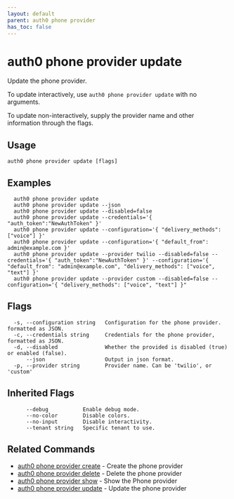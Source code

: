 ```yaml
---
layout: default
parent: auth0 phone provider
has_toc: false
---
```

# auth0 phone provider update

Update the phone provider.

To update interactively, use `auth0 phone provider update` with no arguments.

To update non-interactively, supply the provider name and other information through the flags.

## Usage
```
auth0 phone provider update [flags]
```

## Examples

```
  auth0 phone provider update
  auth0 phone provider update --json
  auth0 phone provider update --disabled=false
  auth0 phone provider update --credentials='{ "auth_token":"NewAuthToken" }'
  auth0 phone provider update --configuration='{ "delivery_methods": ["voice"] }'
  auth0 phone provider update --configuration='{ "default_from": admin@example.com }'
  auth0 phone provider update --provider twilio --disabled=false --credentials='{ "auth_token":"NewAuthToken" }' --configuration='{ "default_from": "admin@example.com", "delivery_methods": ["voice", "text"] }'
  auth0 phone provider update --provider custom --disabled=false --configuration='{ "delivery_methods": ["voice", "text"] }"
```


## Flags

```
  -s, --configuration string   Configuration for the phone provider. formatted as JSON.
  -c, --credentials string     Credentials for the phone provider, formatted as JSON.
  -d, --disabled               Whether the provided is disabled (true) or enabled (false).
      --json                   Output in json format.
  -p, --provider string        Provider name. Can be 'twilio', or 'custom'
```


## Inherited Flags

```
      --debug           Enable debug mode.
      --no-color        Disable colors.
      --no-input        Disable interactivity.
      --tenant string   Specific tenant to use.
```


## Related Commands

- [auth0 phone provider create](auth0_phone_provider_create.md) - Create the phone provider
- [auth0 phone provider delete](auth0_phone_provider_delete.md) - Delete the phone provider
- [auth0 phone provider show](auth0_phone_provider_show.md) - Show the Phone provider
- [auth0 phone provider update](auth0_phone_provider_update.md) - Update the phone provider


